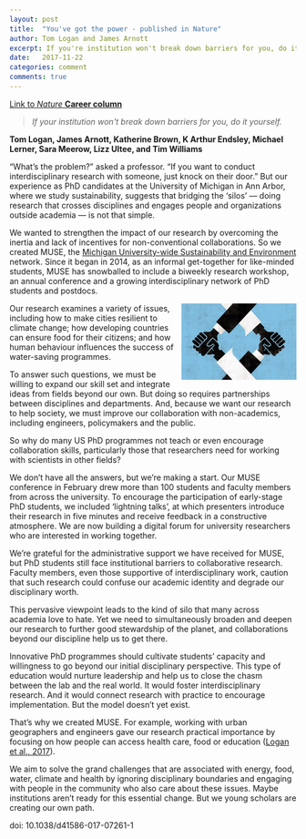 ```yaml
---
layout: post
title:  "You've got the power - published in Nature"
author: Tom Logan and James Arnott
excerpt: If you're institution won't break down barriers for you, do it yourself
date:   2017-11-22
categories: comment
comments: true
---
```


[Link to *Nature* **Career column**](https://www.nature.com/articles/d41586-017-07261-1)

>*If your institution won't break down barriers for you, do it yourself.*

**Tom Logan, James Arnott, Katherine Brown, K Arthur Endsley, Michael Lerner, Sara Meerow, Lizz Ultee, and Tim Williams**

“What’s the problem?” asked a professor. “If you want to conduct interdisciplinary research with someone, just knock on their door.” But our experience as PhD candidates at the University of Michigan in Ann Arbor, where we study sustainability, suggests that bridging the ‘silos’ — doing research that crosses disciplines and engages people and organizations outside academia — is not that simple.

We wanted to strengthen the impact of our research by overcoming the inertia and lack of incentives for non-conventional collaborations. So we created MUSE, the [Michigan University-wide Sustainability and Environment](https://muse-initiative.umich.edu) network. Since it began in 2014, as an informal get-together for like-minded students, MUSE has snowballed to include a biweekly research workshop, an annual conference and a growing interdisciplinary network of PhD students and postdocs.

<img align="right" src = "/img/blog/the_power.jpg" width = "40%" title = "Credit: Davor Pavelic/Getty">

Our research examines a variety of issues, including how to make cities resilient to climate change; how developing countries can ensure food for their citizens; and how human behaviour influences the success of water-saving programmes.

To answer such questions, we must be willing to expand our skill set and integrate ideas from fields beyond our own. But doing so requires partnerships between disciplines and departments. And, because we want our research to help society, we must improve our collaboration with non-academics, including engineers, policymakers and the public.

So why do many US PhD programmes not teach or even encourage collaboration skills, particularly those that researchers need for working with scientists in other fields?

We don’t have all the answers, but we’re making a start. Our MUSE conference in February drew more than 100 students and faculty members from across the university. To encourage the participation of early-stage PhD students, we included ‘lightning talks’, at which presenters introduce their research in five minutes and receive feedback in a constructive atmosphere. We are now building a digital forum for university researchers who are interested in working together.

We’re grateful for the administrative support we have received for MUSE, but PhD students still face institutional barriers to collaborative research. Faculty members, even those supportive of interdisciplinary work, caution that such research could confuse our academic identity and degrade our disciplinary worth.

This pervasive viewpoint leads to the kind of silo that many across academia love to hate. Yet we need to simultaneously broaden and deepen our research to further good stewardship of the planet, and collaborations beyond our discipline help us to get there.

Innovative PhD programmes should cultivate students’ capacity and willingness to go beyond our initial disciplinary perspective. This type of education would nurture leadership and help us to close the chasm between the lab and the real world. It would foster interdisciplinary research. And it would connect research with practice to encourage implementation. But the model doesn’t yet exist.

That’s why we created MUSE. For example, working with urban geographers and engineers gave our research practical importance by focusing on how people can access health care, food or education ([Logan et al., 2017](http://dx.doi.org/10.1177/2399808317736528)).

We aim to solve the grand challenges that are associated with energy, food, water, climate and health by ignoring disciplinary boundaries and engaging with people in the community who also care about these issues. Maybe institutions aren’t ready for this essential change. But we young scholars are creating our own path.



doi: 10.1038/d41586-017-07261-1
